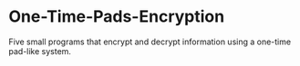 # One-Time-Pads-Encryption
Five small programs that encrypt and decrypt information using a one-time pad-like system. 
